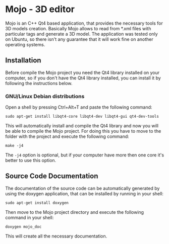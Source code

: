 Mojo - 3D editor
================

Mojo is an C++ Qt4 based application, that provides the necessary tools for 3D models creation. Basically Mojo allows
to read from *.xml files with particular tags and generate a 3D model.
The application was tested only on Ubuntu, so there isn't any guarantee that it will work fine on another
operating systems.

Installation
------------
Before compile the Mojo project you need the Qt4 library installed on your computer, so if you don't have the
Qt4 library installed, you can install it by following the instructions below.

### GNU/Linux Debian distributions ###
Open a shell by pressing Ctrl+Alt+T and paste the following command:

	sudo apt-get install libqt4-core libqt4-dev libqt4-gui qt4-dev-tools

This will automatically install and compile the Qt4 library and now you will be able to compile the Mojo project.
For doing this you have to move to the folder with the project and execute the following command:

	make -j4

The ``-j4`` option is optional, but if your computer have more then one core it's better to use this option.

Source Code Documentation
-------------------------
The documentation of the source code can be automatically generated by using the doxygen application, that can be
installed by running in your shell:

	sudo apt-get install doxygen

Then move to the Mojo project directory and execute the following command in your shell:

	doxygen mojo_doc

This will create all the necessary documentation.